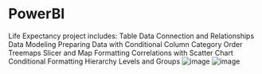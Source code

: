 # PowerBI

Life Expectancy project includes:
Table Data Connection and Relationships
Data Modeling
Preparing Data with Conditional Column
Category Order
Treemaps
Slicer and Map Formatting
Correlations with Scatter Chart
Conditional Formatting
Hierarchy Levels and Groups
![image](https://github.com/erickobrinsky/PowerBI/assets/78773449/83ca5284-9292-4f5c-826b-f4ef6ccd762a)
![image](https://github.com/erickobrinsky/PowerBI/assets/78773449/5a4168f7-a80d-4afb-b9df-e11a2932c710)


